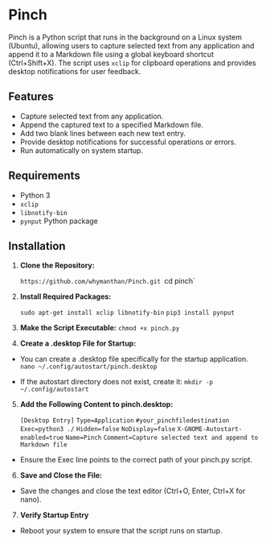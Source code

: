 # Pinch

Pinch is a Python script that runs in the background on a Linux system (Ubuntu), allowing users to capture selected text from any application and append it to a Markdown file using a global keyboard shortcut (Ctrl+Shift+X). The script uses `xclip` for clipboard operations and provides desktop notifications for user feedback.

## Features

- Capture selected text from any application.
- Append the captured text to a specified Markdown file.
- Add two blank lines between each new text entry.
- Provide desktop notifications for successful operations or errors.
- Run automatically on system startup.

## Requirements

- Python 3
- `xclip`
- `libnotify-bin`
- `pynput` Python package

## Installation

1. **Clone the Repository:**

   `https://github.com/whymanthan/Pinch.git
   `cd pinch`
   
2. **Install Required Packages:**

   `sudo apt-get install xclip libnotify-bin`
   `pip3 install pynput`
   
3. **Make the Script Executable:**
   `chmod +x pinch.py`
   
4. **Create a .desktop File for Startup:**

- You can create a .desktop file specifically for the startup application.
  `nano ~/.config/autostart/pinch.desktop`

- If the autostart directory does not exist, create it:
   `mkdir -p ~/.config/autostart`


5. **Add the Following Content to pinch.desktop:**

   `[Desktop Entry]`
   `Type=Application`
   `#your_pinchfiledestination`
   `Exec=python3 ./`
   `Hidden=false`
   `NoDisplay=false`
   `X-GNOME-Autostart-enabled=true`
   `Name=Pinch`
   `Comment=Capture selected text and append to Markdown file`

- Ensure the Exec line points to the correct path of your pinch.py script.

6. **Save and Close the File:**

- Save the changes and close the text editor (Ctrl+O, Enter, Ctrl+X for nano).

7. **Verify Startup Entry**

- Reboot your system to ensure that the script runs on startup.